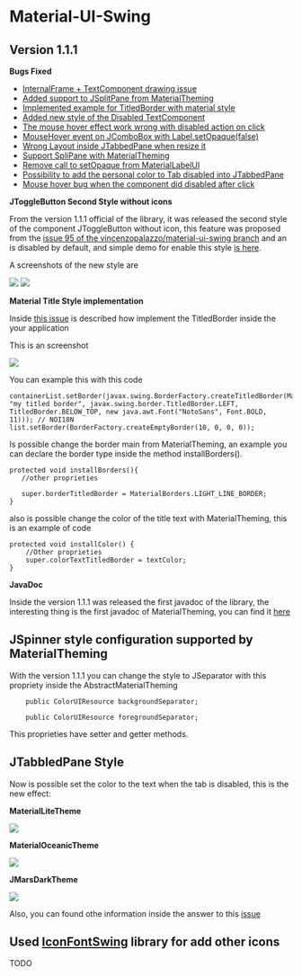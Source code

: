 # Material-UI-Swing

## Version 1.1.1

**Bugs Fixed**
- [InternalFrame + TextComponent drawing issue](https://github.com/vincenzopalazzo/material-ui-swing/issues/98)
- [Added support to JSplitPane from MaterialTheming](https://github.com/vincenzopalazzo/material-ui-swing/issues/102)
- [Implemented example for TitledBorder with material style](https://github.com/vincenzopalazzo/material-ui-swing/issues/104)
- [Added new style of the Disabled TextComponent](https://github.com/vincenzopalazzo/material-ui-swing/issues/105)
- [The mouse hover effect work wrong with disabled action on click](https://github.com/vincenzopalazzo/material-ui-swing/issues/107)
- [MouseHover event on JComboBox with Label.setOpaque(false)]()
- [Wrong Layout inside JTabbedPane when resize it]()
- [Support SpliPane with MaterialTheming](https://github.com/vincenzopalazzo/material-ui-swing/issues/102)
- [Remove call to setOpaque from MaterialLabelUI](https://github.com/vincenzopalazzo/material-ui-swing/issues/101)
- [Possibility to add the personal color to Tab disabled into JTabbedPane](https://github.com/vincenzopalazzo/material-ui-swing/issues/113)
- [Mouse hover bug when the component did disabled after click](https://github.com/vincenzopalazzo/material-ui-swing/issues/107)

**JToggleButton Second Style without icons**

From the version 1.1.1 official of the library, it was released the second style of
the component JToggleButton without icon, this feature was proposed from the
[issue 95 of the vincenzopalazzo/material-ui-swing branch](https://github.com/vincenzopalazzo/material-ui-swing/issues/95)
and an is disabled by default, and simple demo for enable this style [is here]().

A screenshots of the new style are

![](https://i.ibb.co/LCJRyVr/Selection-004.png)
![](https://i.ibb.co/qCNMVKV/Selection-006.png)

**Material Title Style implementation**

Inside [this issue](https://github.com/vincenzopalazzo/material-ui-swing/issues/104) is described how implement the TitledBorder inside the your application

This is an screenshot

![](https://user-images.githubusercontent.com/17150045/72810116-378f8880-3c5d-11ea-975b-4c5611076c9a.png)

You can example this with this code

```
containerList.setBorder(javax.swing.BorderFactory.createTitledBorder(MaterialBorders.DEFAULT_SHADOW_BORDER, "my titled border", javax.swing.border.TitledBorder.LEFT, TitledBorder.BELOW_TOP, new java.awt.Font("NotoSans", Font.BOLD, 11))); // NOI18N
list.setBorder(BorderFactory.createEmptyBorder(10, 0, 0, 0));
```
Is possible change the border main from MaterialTheming, an example you can declare the border type inside the method installBorders().

```
protected void installBorders(){
   //other proprieties

   super.borderTitledBorder = MaterialBorders.LIGHT_LINE_BORDER;
}
```

also is possible change the color of the title text with MaterialTheming, this is an example of code

```
protected void installColor() {
    //Other proprieties
    super.colorTextTitledBorder = textColor;
}
```

**JavaDoc**

Inside the version 1.1.1 was released the first javadoc of the library, the interesting thing is the first javadoc of MaterialTheming, you can find it [here](TODO)

## JSpinner style configuration supported by MaterialTheming

With the version 1.1.1 you can change the style to JSeparator with this propriety inside the AbstractMaterialTheming

```
    public ColorUIResource backgroundSeparator;

    public ColorUIResource foregroundSeparator;

```

This proprieties have setter and getter methods.

## JTabbledPane Style

Now is possible set the color to the text when the tab is disabled, this is the new effect:

**MaterialLiteTheme**

![](https://i.ibb.co/drFVYHn/Selection-034.png)


**MaterialOceanicTheme**

![](https://i.ibb.co/bX21M5G/Selection-033.png)


**JMarsDarkTheme**

![](https://i.ibb.co/k16jGqv/Selection-032.png)

Also, you can found othe information inside the answer to this [issue](https://github.com/vincenzopalazzo/material-ui-swing/issues/113#issuecomment-585725423)

## Used [IconFontSwing](https://jiconfont.github.io/) library for add other icons

TODO
